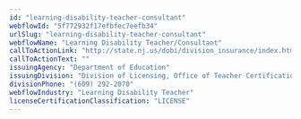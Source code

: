 ```yaml
---
id: "learning-disability-teacher-consultant"
webflowId: "5f772932f17efbfec7eefb34"
urlSlug: "learning-disability-teacher-consultant"
webflowName: "Learning Disability Teacher/Consultant"
callToActionLink: "http://state.nj.us/dobi/division_insurance/index.htm"
callToActionText: ""
issuingAgency: "Department of Education"
issuingDivision: "Division of Licensing, Office of Teacher Certification and Academic Credentials"
divisionPhone: "(609) 292-2070"
webflowIndustry: "Learning Disability Teacher"
licenseCertificationClassification: "LICENSE"
---
```

